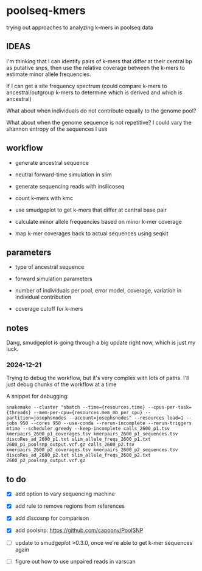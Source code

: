 # poolseq-kmers

trying out approaches to analyzing k-mers in poolseq data

## IDEAS

I'm thinking that I can identify pairs of k-mers that differ at their central bp as putative snps, then use the relative coverage between the k-mers to estimate minor allele frequencies.

If I can get a site frequency spectrum (could compare k-mers to ancestral/outgroup k-mers to determine which is derived and which is ancestral)

What about when individuals do not contribute equally to the genome pool?

What about when the genome sequence is not repetitive? I could vary the shannon entropy of the sequences I use

## workflow

* generate ancestral sequence

* neutral forward-time simulation in slim

* generate sequencing reads with insilicoseq

* count k-mers with kmc

* use smudgeplot to get k-mers that differ at central base pair

* calculate minor allele frequencies based on minor k-mer coverage

* map k-mer coverages back to actual sequences using seqkit

## parameters

* type of ancestral sequence

* forward simulation parameters

* number of individuals per pool, error model, coverage, variation in individual contribution

* coverage cutoff for k-mers

## notes

Dang, smudgeplot is going through a big update right now, which is just my luck. 

### 2024-12-21

Trying to debug the workflow, but it's very complex with lots of paths. I'll just debug chunks of the workflow at a time

A snippet for debugging:

```
snakemake --cluster "sbatch --time={resources.time} --cpus-per-task={threads} --mem-per-cpu={resources.mem_mb_per_cpu} --partition=josephsnodes --account=josephsnodes" --resources load=1 --jobs 950 --cores 950 --use-conda --rerun-incomplete --rerun-triggers mtime --scheduler greedy --keep-incomplete calls_2600_p1.tsv kmerpairs_2600_p1_coverages.tsv kmerpairs_2600_p1_sequences.tsv discoRes_ad_2600_p1.txt slim_allele_freqs_2600_p1.txt 2600_p1_poolsnp_output.vcf.gz calls_2600_p2.tsv kmerpairs_2600_p2_coverages.tsv kmerpairs_2600_p2_sequences.tsv discoRes_ad_2600_p2.txt slim_allele_freqs_2600_p2.txt 2600_p2_poolsnp_output.vcf.gz
```

## to do

- [x] add option to vary sequencing machine

- [x] add rule to remove regions from references

- [x] add discosnp for comparison

- [x] add poolsnp: https://github.com/capoony/PoolSNP

- [ ] update to smudgeplot >0.3.0, once we're able to get k-mer sequences again

- [ ] figure out how to use unpaired reads in varscan 